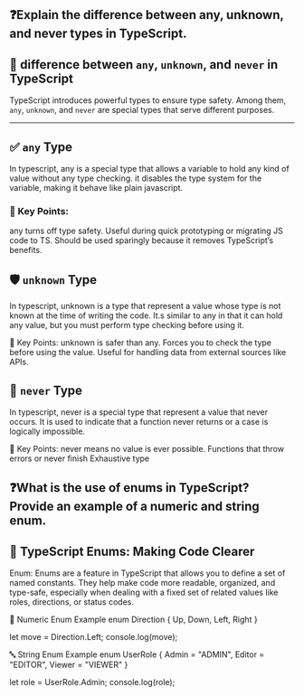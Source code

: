 
## ❓Explain the difference between any, unknown, and never types in TypeScript.

## 🧠 difference between `any`, `unknown`, and `never` in TypeScript

TypeScript introduces powerful types to ensure type safety. Among them, `any`, `unknown`, and `never` are special types that serve different purposes.

---

## ✅ `any` Type
   In typescript, any is a special type that allows a variable to hold any kind of value without any type checking. it disables the type system for the variable, making it behave like plain javascript.

### 🔑 Key Points:
any turns off type safety.
Useful during quick prototyping or migrating JS code to TS.
Should be used sparingly because it removes TypeScript’s benefits.

## 🛡️ `unknown` Type
In typescript, unknown is a type that represent a value whose type is not known at the time of writing the code. It.s similar to any in that it can hold any value, but you must perform type checking before using it.

🔑 Key Points:
unknown is safer than any.
Forces you to check the type before using the value.
Useful for handling data from external sources like APIs.

## 🚫 `never` Type
In typescript, never is a special type that represent a value that never occurs. It is used to indicate that a function never returns or a case is logically impossible.

🔑 Key Points:
never means no value is ever possible.
Functions that throw errors or never finish
Exhaustive type

## ❓What is the use of enums in TypeScript? Provide an example of a numeric and string enum.

## 🧾 TypeScript Enums: Making Code Clearer

Enum: Enums are a feature in TypeScript that allows you to define a set of named constants. They help make code more readable, organized, and type-safe, especially when dealing with a fixed set of related values like roles, directions, or status codes.

🔢 Numeric Enum Example
enum Direction {
Up, 
Down, 
Left, 
Right 
}

let move = Direction.Left;
console.log(move);

🔤 String Enum Example
enum UserRole {
Admin = "ADMIN",
Editor = "EDITOR",
Viewer = "VIEWER"
}

let role = UserRole.Admin;
console.log(role);
